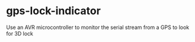 # gps-lock-indicator
Use an AVR microcontroller to monitor the serial stream from a GPS to look for 3D lock

